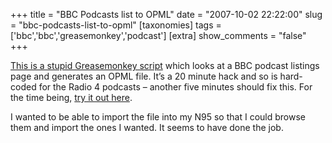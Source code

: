 +++
title = "BBC Podcasts list to OPML"
date = "2007-10-02 22:22:00"
slug = "bbc-podcasts-list-to-opml"
[taxonomies]
tags = ['bbc','bbc','greasemonkey','podcast']
[extra]
show_comments = "false"
+++

[This is a stupid Greasemonkey script](http://philwilson.org/code/greasemonkey/bbcpodcasts2opml.user.js "bbc podcasts to OPML") which looks at a BBC podcast listings page and generates an OPML file. It’s a 20 minute hack and so is hard-coded for the Radio 4 podcasts – another five minutes should fix this. For the time being, [try it out here](http://www.bbc.co.uk/radio/podcasts/directory/station/radio4/).

I wanted to be able to import the file into my N95 so that I could browse them and import the ones I wanted. It seems to have done the job.
